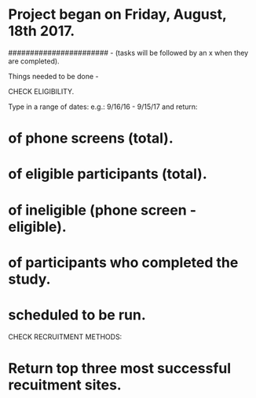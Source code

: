 # Project began on Friday, August, 18th 2017.

####################### - (tasks will be followed by an x when they are completed).

Things needed to be done -

CHECK ELIGIBILITY.

Type in a range of dates: e.g.: 9/16/16 - 9/15/17 and return:

# of phone screens (total).

# of eligible participants (total).

# of ineligible (phone screen - eligible).

# of participants who completed the study.

# scheduled to be run.

CHECK RECRUITMENT METHODS:

# Return top three most successful recuitment sites.
